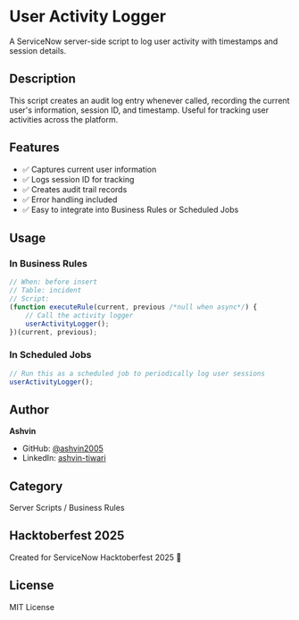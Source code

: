 # User Activity Logger

A ServiceNow server-side script to log user activity with timestamps and session details.

## Description

This script creates an audit log entry whenever called, recording the current user's information, session ID, and timestamp. Useful for tracking user activities across the platform.

## Features

- ✅ Captures current user information
- ✅ Logs session ID for tracking
- ✅ Creates audit trail records
- ✅ Error handling included
- ✅ Easy to integrate into Business Rules or Scheduled Jobs

## Usage

### In Business Rules

```javascript
// When: before insert
// Table: incident
// Script:
(function executeRule(current, previous /*null when async*/) {
    // Call the activity logger
    userActivityLogger();
})(current, previous);
```

### In Scheduled Jobs

```javascript
// Run this as a scheduled job to periodically log user sessions
userActivityLogger();
```

## Author

**Ashvin**
- GitHub: [@ashvin2005](https://github.com/ashvin2005)
- LinkedIn: [ashvin-tiwari](https://linkedin.com/in/ashvin-tiwari)

## Category

Server Scripts / Business Rules

## Hacktoberfest 2025

Created for ServiceNow Hacktoberfest 2025 🎃

## License

MIT License